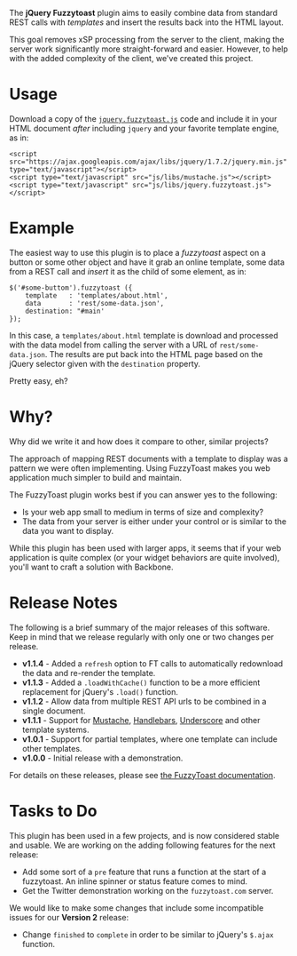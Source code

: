 The **jQuery Fuzzytoast** plugin aims to easily combine data from
standard REST calls with *templates* and insert the results back into
the HTML layout.

This goal removes xSP processing from the server to the client, making
the server work significantly more straight-forward and easier. However,
to help with the added complexity of the client, we've created this
project.

Usage
=====

Download a copy of the [`jquery.fuzzytoast.js`][1] code and include it in
your HTML document *after* including `jquery` and your favorite template
engine, as in:

    <script src="https://ajax.googleapis.com/ajax/libs/jquery/1.7.2/jquery.min.js" type="text/javascript"></script>
    <script type="text/javascript" src="js/libs/mustache.js"></script>
    <script type="text/javascript" src="js/libs/jquery.fuzzytoast.js"></script>  

  [1]: https://raw.github.com/howardabrams/fuzzytoast/master/web/js/jquery.fuzzytoast.js

Example
=======

The easiest way to use this plugin is to place a *fuzzytoast* aspect on
a button or some other object and have it grab an online template, some
data from a REST call and *insert* it as the child of some element, as
in:

    $('#some-buttom').fuzzytoast ({ 
        template   : 'templates/about.html',
        data       : 'rest/some-data.json',
        destination: "#main' 
    });

In this case, a `templates/about.html` template is download and processed with
the data model from calling the server with a URL of `rest/some-data.json`.
The results are put back into the HTML page based on the jQuery selector 
given with the `destination` property.

Pretty easy, eh?

Why?
====

Why did we write it and how does it compare to other, similar projects?

The approach of mapping REST documents with a template to display was a pattern
we were often implementing. Using FuzzyToast makes you web application much 
simpler to build and maintain.

The FuzzyToast plugin works best if you can answer yes to the following:

  * Is your web app small to medium in terms of size and complexity?
  * The data from your server is either under your control or is similar 
    to the data you want to display.
    
While this plugin has been used with larger apps, it seems that if your
web application is quite complex (or your widget behaviors are quite involved), 
you'll want to craft a solution with Backbone.


Release Notes
=============

The following is a brief summary of the major releases of this software.
Keep in mind that we release regularly with only one or two changes per release.

  * **v1.1.4** - Added a `refresh` option to FT calls to automatically redownload the data and re-render the template.
  * **v1.1.3** - Added a `.loadWithCache()` function to be a more efficient replacement for jQuery's `.load()` function. 
  * **v1.1.2** - Allow data from multiple REST API urls to be combined in a single document.
  * **v1.1.1** - Support for [Mustache][2], [Handlebars][3], [Underscore][4] and other template systems.
  * **v1.0.1** - Support for partial templates, where one template can include other templates.
  * **v1.0.0** - Initial release with a demonstration.

For details on these releases, please see [the FuzzyToast documentation][5].

Tasks to Do
===========

This plugin has been used in a few projects, and is now considered stable and
usable. We are working on the adding following features for the next release:

  * Add some sort of a `pre` feature that runs a function at the start 
    of a fuzzytoast. An inline spinner or status feature comes to mind.
  * Get the Twitter demonstration working on the `fuzzytoast.com` server.

We would like to make some changes that include some incompatible
issues for our **Version 2** release:
  
  * Change `finished` to `complete` in order to be similar to jQuery's `$.ajax` function.

  [2]: https://github.com/janl/mustache.js
  [3]: http://handlebarsjs.com/
  [4]: http://documentcloud.github.com/underscore/#template
  [5]: templates/instructions.html
 